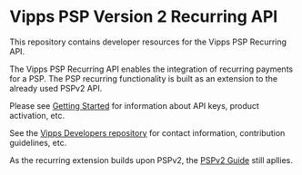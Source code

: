 # Vipps PSP Version 2 Recurring API

This repository contains developer resources for the Vipps PSP Recurring API.

The Vipps PSP Recurring API enables the integration of recurring payments for a PSP. The PSP recurring functionality is built as an extension to the already used PSPv2 API.

Please see [Getting Started](https://github.com/vippsas/vipps-developers/blob/master/vipps-getting-started.md) for information about API keys, product activation, etc.

See the [Vipps Developers repository](https://github.com/vippsas/vipps-developers) for contact information, contribution guidelines, etc.

As the recurring extension builds upon PSPv2, the [PSPv2 Guide](https://github.com/vippsas/vipps-psp-api/blob/master/vipps-psp-api.md) still apllies.
